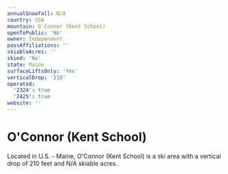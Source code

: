 ```yaml
---
annualSnowfall: N/A
country: USA
mountain: O'Connor (Kent School)
openToPublic: 'No'
owner: Independent
passAffiliations: ''
skiableAcres: ''
skied: 'No'
state: Maine
surfaceLiftsOnly: 'Yes'
verticalDrop: '210'
operated:
  '2324': true
  '2425': true
website: ''
---
```



# O'Connor (Kent School)

Located in U.S. - Maine, O'Connor (Kent School) is a ski area with a vertical drop of 210 feet and N/A skiable acres.

